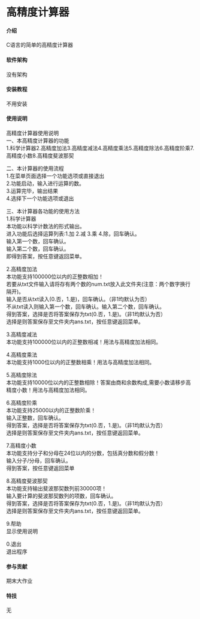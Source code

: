 # 高精度计算器

#### 介绍
C语言的简单的高精度计算器

#### 软件架构
没有架构


#### 安装教程

不用安装

#### 使用说明  
高精度计算器使用说明  
一、本高精度计算器的功能  
1.科学计算器2.高精度加法3.高精度减法4.高精度乘法5.高精度除法6.高精度阶乘7.高精度小数8.高精度斐波那契  

二、本计算器的使用流程  
1.在菜单页面选择一个功能选项或直接退出  
2.功能启动，输入进行运算的数。  
3.运算完毕，输出结果  
4.选择下一个功能选项或退出  

三、本计算器各功能的使用方法  
1.科学计算器  
本功能以科学计数法的形式输出。  
进入功能后选择运算列表:1.加 2.减 3.乘 4.除，回车确认。  
输入第一个数，回车确认。  
输入第二个数，回车确认。  
即得到答案，按任意键返回菜单。  

2.高精度加法  
本功能支持100000位以内的正整数相加！  
若要从txt文件输入请将存有两个数的num.txt放入此文件夹(注意：两个数字换行隔开)。  
输入是否从txt读入(0.否，1.是)，回车确认。（非1均默认为否）  
不从txt读入则输入第一个数，回车确认。输入第二个数，回车确认。  
得到答案，选择是否将答案保存为txt(0.否，1.是)。（非1均默认为否）  
选择是则答案保存至文件夹内ans.txt，按任意键返回菜单。  

3.高精度减法  
本功能支持100000位以内的正整数相减！用法与高精度加法相同。  

4.高精度乘法  
本功能支持1000位以内的正整数相乘！用法与高精度加法相同。  

5.高精度除法  
本功能支持10000位以内的正整数相除！答案由商和余数构成,需要小数请移步高精度小数！用法与高精度加法相同。   

6.高精度阶乘  
本功能支持25000以内的正整数阶乘！  
输入正整数，回车确认。  
得到答案，选择是否将答案保存为txt(0.否，1.是)。（非1均默认为否）  
选择是则答案保存至文件夹内ans.txt，按任意键返回菜单。  

7.高精度小数  
本功能支持分子和分母在24位以内的分数，包括真分数和假分数！  
输入分子/分母，回车确认。  
得到答案，按任意键返回菜单  

8.高精度斐波那契  
本功能支持输出斐波那契数列前30000项！  
输入要计算的斐波那契数列的项数，回车确认。  
得到答案，选择是否将答案保存为txt(0.否，1.是)。（非1均默认为否）  
选择是则答案保存至文件夹内ans.txt，按任意键返回菜单。  

9.帮助  
显示使用说明  

0.退出  
退出程序  


#### 参与贡献

期末大作业


#### 特技

无
